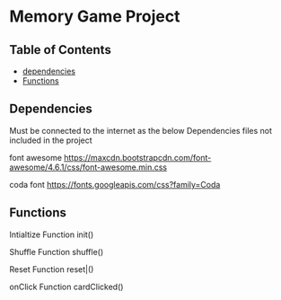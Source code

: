 # Memory Game Project

## Table of Contents

* [dependencies](#instructions)
* [Functions](#instructions)

## Dependencies

Must be connected to the internet as the below Dependencies files not included in the project

font awesome 
https://maxcdn.bootstrapcdn.com/font-awesome/4.6.1/css/font-awesome.min.css

coda font 
https://fonts.googleapis.com/css?family=Coda

## Functions

Intialtize Function  init()

Shuffle Function shuffle()

Reset Function reset|()

onClick Function cardClicked()


